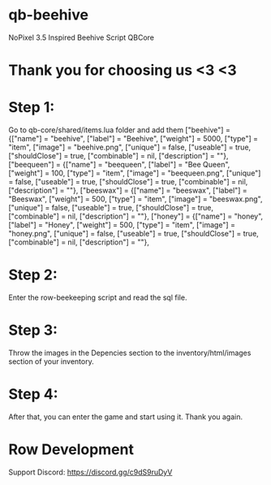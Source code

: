 # qb-beehive
NoPixel 3.5 Inspired Beehive Script QBCore

# Thank you for choosing us <3 <3

# Step 1:
Go to qb-core/shared/items.lua folder and add them
	["beehive"]                             = {["name"] = "beehive",                   ["label"] = "Beehive",                 ["weight"] = 5000,         ["type"] = "item",         ["image"] = "beehive.png",                     ["unique"] = false,     ["useable"] = true,     ["shouldClose"] = true,       ["combinable"] = nil,   ["description"] = ""},
    ["beequeen"]                             = {["name"] = "beequeen",                   ["label"] = "Bee Queen",                 ["weight"] = 100,         ["type"] = "item",         ["image"] = "beequeen.png",                 ["unique"] = false,     ["useable"] = true,     ["shouldClose"] = true,       ["combinable"] = nil,   ["description"] = ""},
    ["beeswax"]                             = {["name"] = "beeswax",                   ["label"] = "Beeswax",                 ["weight"] = 500,         ["type"] = "item",         ["image"] = "beeswax.png",                     ["unique"] = false,     ["useable"] = true,     ["shouldClose"] = true,       ["combinable"] = nil,   ["description"] = ""},
    ["honey"]                                 = {["name"] = "honey",                   ["label"] = "Honey",                         ["weight"] = 500,         ["type"] = "item",         ["image"] = "honey.png",                     ["unique"] = false,     ["useable"] = true,     ["shouldClose"] = true,       ["combinable"] = nil,   ["description"] = ""},

# Step 2:
Enter the row-beekeeping script and read the sql file.

# Step 3:
Throw the images in the Depencies section to the inventory/html/images section of your inventory.

# Step 4:
After that, you can enter the game and start using it. Thank you again.

# Row Development

Support
Discord: https://discord.gg/c9dS9ruDyV
